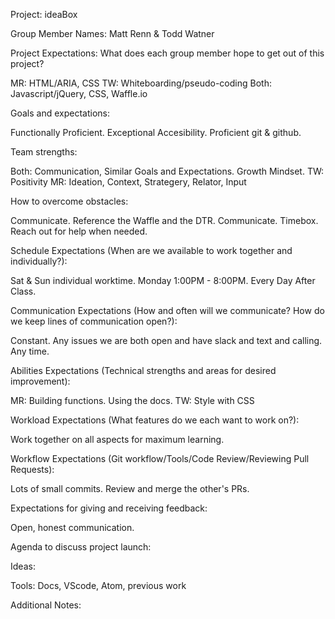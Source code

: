 Project: ideaBox

Group Member Names: Matt Renn & Todd Watner

Project Expectations: What does each group member hope to get out of this project?

  MR: HTML/ARIA, CSS
  TW: Whiteboarding/pseudo-coding
  Both: Javascript/jQuery, CSS, Waffle.io 

Goals and expectations:

  Functionally Proficient. Exceptional Accesibility. Proficient git & github.

Team strengths:

  Both: Communication, Similar Goals and Expectations. Growth Mindset. 
  TW: Positivity
  MR: Ideation, Context, Strategery, Relator, Input

How to overcome obstacles:

  Communicate. Reference the Waffle and the DTR. Communicate. Timebox. Reach out for help when needed.

Schedule Expectations (When are we available to work together and individually?):

  Sat & Sun individual worktime. Monday 1:00PM - 8:00PM. Every Day After Class. 

Communication Expectations (How and often will we communicate? How do we keep lines of communication open?):

  Constant. Any issues we are both open and have slack and text and calling. Any time. 

Abilities Expectations (Technical strengths and areas for desired improvement):

  MR: Building functions. Using the docs.
  TW: Style with CSS

Workload Expectations (What features do we each want to work on?):

  Work together on all aspects for maximum learning.

Workflow Expectations (Git workflow/Tools/Code Review/Reviewing Pull Requests):

  Lots of small commits. Review and merge the other's PRs. 

Expectations for giving and receiving feedback:

  Open, honest communication. 

Agenda to discuss project launch:

Ideas:

Tools:
  Docs, VScode, Atom, previous work

Additional Notes:
